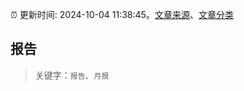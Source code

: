 :alarm_clock: 更新时间: 2024-10-04 11:38:45。[文章来源](/README.md)、[文章分类](/TAGS.md)

## 报告


> 关键字：`报告`、`月报`



